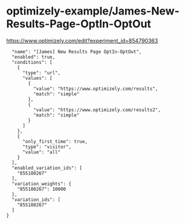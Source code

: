 optimizely-example/James-New-Results-Page-OptIn-OptOut
=====================================================

https://www.optimizely.com/edit?experiment_id=854790363

```json{
  "name": "[James] New Results Page OptIn-OptOut",
  "enabled": true,
  "conditions": [
    {
      "type": "url",
      "values": [
        {
          "value": "https://www.optimizely.com/results",
          "match": "simple"
        },
        {
          "value": "https://www.optimizely.com/results2",
          "match": "simple"
        }
      ]
    },
    {
      "only_first_time": true,
      "type": "visitor",
      "value": "all"
    }
  ],
  "enabled_variation_ids": [
    "855180267"
  ],
  "variation_weights": {
    "855180267": 10000
  },
  "variation_ids": [
    "855180267"
  ]
}
```